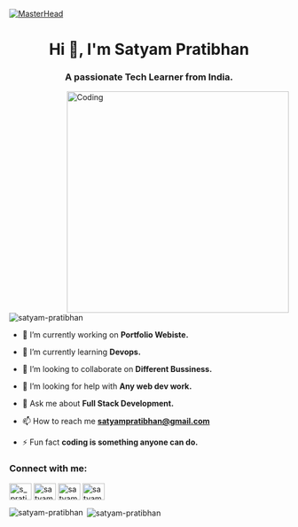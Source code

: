 [![MasterHead](https://repository-images.githubusercontent.com/588181932/e36ec678-7984-4cdd-8e4c-a3932772ff8e)](https://rishavchanda.io)
<h1 align="center">Hi 👋, I'm Satyam Pratibhan</h1>
<h3 align="center">A passionate Tech Learner from India.</h3>
<img align="right" alt="Coding" width="400" src="https://cdn.dribbble.com/users/1162077/screenshots/3848914/programmer.gif">

<p align="left"> <img src="https://komarev.com/ghpvc/?username=satyam-pratibhan&label=Profile%20views&color=0e75b6&style=flat" alt="satyam-pratibhan" /> </p>

- 🔭 I’m currently working on **Portfolio Webiste.**

- 🌱 I’m currently learning **Devops.**

- 👯 I’m looking to collaborate on **Different Bussiness.**

- 🤝 I’m looking for help with **Any web dev work.**

- 💬 Ask me about **Full Stack Development.**

- 📫 How to reach me **satyampratibhan@gmail.com**

- ⚡ Fun fact **coding is something anyone can do.**

<h3 align="left">Connect with me:</h3>
<p align="left">
<a href="https://twitter.com/s_pratibhan" target="blank"><img align="center" src="https://raw.githubusercontent.com/rahuldkjain/github-profile-readme-generator/master/src/images/icons/Social/twitter.svg" alt="s_pratibhan" height="30" width="40" /></a>
<a href="https://linkedin.com/in/satyam pratibhan" target="blank"><img align="center" src="https://raw.githubusercontent.com/rahuldkjain/github-profile-readme-generator/master/src/images/icons/Social/linked-in-alt.svg" alt="satyam pratibhan" height="30" width="40" /></a>
<a href="https://instagram.com/satyam_pratibhan.23" target="blank"><img align="center" src="https://raw.githubusercontent.com/rahuldkjain/github-profile-readme-generator/master/src/images/icons/Social/instagram.svg" alt="satyam_pratibhan.23" height="30" width="40" /></a>
<a href="https://www.leetcode.com/satyam_pratibhan" target="blank"><img align="center" src="https://raw.githubusercontent.com/rahuldkjain/github-profile-readme-generator/master/src/images/icons/Social/leet-code.svg" alt="satyam_pratibhan" height="30" width="40" /></a>
</p>



<p><img align="left" src="https://github-readme-stats.vercel.app/api/top-langs?username=satyam-pratibhan&show_icons=true&locale=en&layout=compact" alt="satyam-pratibhan" /></p>

<p>&nbsp;<img align="center" src="https://github-readme-stats.vercel.app/api?username=satyam-pratibhan&show_icons=true&locale=en" alt="satyam-pratibhan" /></p>
